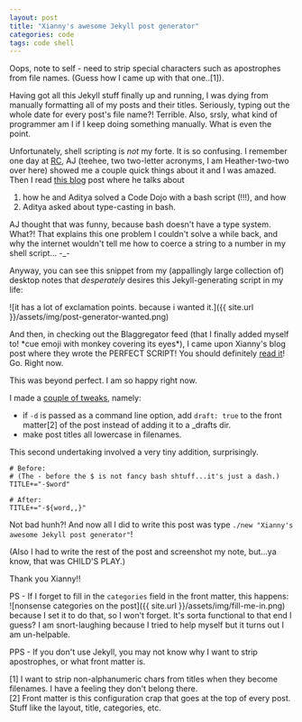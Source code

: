 ```yaml
---
layout: post
title: "Xianny's awesome Jekyll post generator"
categories: code 
tags: code shell
---
```


Oops, note to self - need to strip special characters such as apostrophes from file names. (Guess how I came up with that one..[1]).

Having got all this Jekyll stuff finally up and running, I was dying from manually formatting all of my posts and their titles. Seriously, typing out the whole date for every post's file name?! Terrible. Also, srsly, what kind of programmer am I if I keep doing something manually. What is even the point.

Unfortunately, shell scripting is _not_ my forte.<!--more--> It is so confusing. I remember one day at [RC](https://recurse.com), AJ (teehee, two two-letter acronyms, I am Heather-two-two over here) showed me a couple quick things about it and I was amazed. Then I read [this blog](https://strugee.net/blog/2017/02/rc-week-7) post where he talks about 

1) how he and Aditya solved a Code Dojo with a bash script (!!!), and how  
2) Aditya asked about type-casting in bash.  

AJ thought that was funny, because bash doesn't have a type system. What?! That explains this one problem I couldn't solve a while back, and why the internet wouldn't tell me how to coerce a string to a number in my shell script... -_-

Anyway, you can see this snippet from my (appallingly large collection of) desktop notes that _desperately_ desires this Jekyll-generating script in my life:  

![it has a lot of exclamation points. because i wanted it.]({{ site.url }}/assets/img/post-generator-wanted.png)

And then, in checking out the Blaggregator feed (that I finally added myself to! \*cue emoji with monkey covering its eyes\*), I came upon Xianny's blog post where they wrote the PERFECT SCRIPT! You should definitely [read it]()! Go. Right now.

This was beyond perfect. I am so happy right now. 

I made a [couple of tweaks](https://gist.github.com/heatherbooker/50672cef429e667270b39c0d19f44fe3), namely:

- if `-d` is passed as a command line option, add `draft: true` to the front matter[2] of the post instead of adding it to a _drafts dir.
- make post titles all lowercase in filenames.  

This second undertaking involved a very tiny addition, surprisingly.

```
# Before:
# (The - before the $ is not fancy bash shtuff...it's just a dash.)
TITLE+="-$word" 
 
# After:
TITLE+="-${word,,}"
```

Not bad hunh?! And now all I did to write this post was type `./new "Xianny's awesome Jekyll post generator"`! 

(Also I had to write the rest of the post and screenshot my note, but...ya know, that was CHILD'S PLAY.)

Thank you Xianny!!


PS - If I forget to fill in the `categories` field in the front matter, this happens:   
![nonsense categories on the post]({{ site.url }}/assets/img/fill-me-in.png)  
because I set it to do that, so I won't forget. It's sorta functional to that end I guess? I am snort-laughing because I tried to help myself but it turns out I am un-helpable.

PPS - If you don't use Jekyll, you may not know why I want to strip apostrophes, or what front matter is.

[1] I want to strip non-alphanumeric chars from titles when they become filenames. I have a feeling they don't belong there.  
[2] Front matter is this configuration crap that goes at the top of every post. Stuff like the layout, title, categories, etc.
